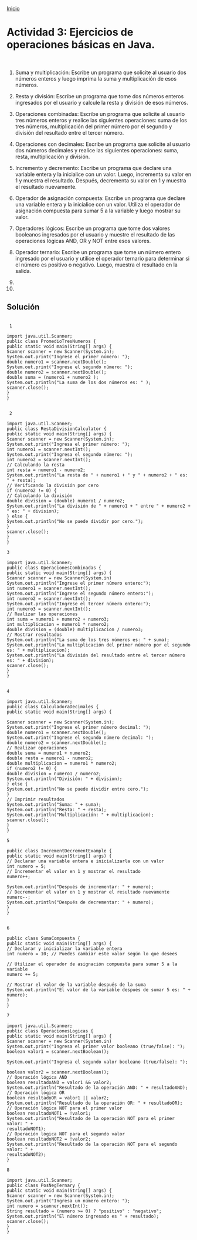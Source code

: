 <!-- No borrar o modificar -->
[Inicio](./index.md)


# Actividad 3: Ejercicios de operaciones básicas en Java.

<br>

1. Suma y multiplicación: Escribe un programa que solicite al usuario dos números enteros y luego imprima la suma y multiplicación de esos números.

2. Resta y división: Escribe un programa que tome dos números enteros ingresados por el usuario y calcule la resta y división de esos números.

3. Operaciones combinadas: Escribe un programa que solicite al usuario tres números enteros y realice las siguientes operaciones: suma de los tres números, multiplicación del primer número por el segundo y división del resultado entre el tercer número.

4. Operaciones con decimales: Escribe un programa que solicite al usuario dos números decimales y realice las siguientes operaciones: suma, resta, multiplicación y división.

5. Incremento y decremento: Escribe un programa que declare una variable entera y la inicialice con un valor. Luego, incrementa su valor en 1 y muestra el resultado. Después, decrementa su valor en 1 y muestra el resultado nuevamente.

6. Operador de asignación compuesta: Escribe un programa que declare una variable entera y la inicialice con un valor. Utiliza el operador de asignación compuesta para sumar 5 a la variable y luego mostrar su valor.

7. Operadores lógicos: Escribe un programa que tome dos valores booleanos ingresados por el usuario y muestre el resultado de las operaciones lógicas AND, OR y NOT entre esos valores.

8. Operador ternario: Escribe un programa que tome un número entero ingresado por el usuario y utilice el operador ternario para determinar si el número es positivo o negativo. Luego, muestra el resultado en la salida.

9.

10.

## Solución

```

 1

import java.util.Scanner;
public class PromedioTresNumeros {
public static void main(String[] args) {
Scanner scanner = new Scanner(System.in);
System.out.print("Ingrese el primer número: ");
double numero1 = scanner.nextDouble();
System.out.print("Ingrese el segundo número: ");
double numero2 = scanner.nextDouble();
double suma = (numero1 + numero2 );
System.out.println("La suma de los dos números es: " );
scanner.close();
}
}

```

```

 2

import java.util.Scanner;
public class RestaDivisionCalculator {
public static void main(String[] args) {
Scanner scanner = new Scanner(System.in);
System.out.print("Ingresa el primer número: ");
int numero1 = scanner.nextInt();
System.out.print("Ingresa el segundo número: ");
int numero2 = scanner.nextInt();
// Calculando la resta
int resta = numero1 - numero2;
System.out.println("La resta de " + numero1 + " y " + numero2 + " es: " + resta);
// Verificando la división por cero
if (numero2 != 0) {
// Calculando la división
double division = (double) numero1 / numero2;
System.out.println("La división de " + numero1 + " entre " + numero2 + " es: " + division);
} else {
System.out.println("No se puede dividir por cero.");
}
scanner.close();
}
}

```

```
3

import java.util.Scanner;
public class OperacionesCombinadas {
public static void main(String[] args) {
Scanner scanner = new Scanner(System.in)
System.out.println("Ingrese el primer número entero:");
int numero1 = scanner.nextInt();
System.out.println("Ingrese el segundo número entero:");
int numero2 = scanner.nextInt();
System.out.println("Ingrese el tercer número entero:");
int numero3 = scanner.nextInt();
// Realizar las operaciones
int suma = numero1 + numero2 + numero3;
int multiplicacion = numero1 * numero2;
double division = (double) multiplicacion / numero3;
// Mostrar resultados
System.out.println("La suma de los tres números es: " + suma);
System.out.println("La multiplicación del primer número por el segundo es: " + multiplicacion);
System.out.println("La división del resultado entre el tercer número es: " + division);
scanner.close();
}
}


```

```
4

import java.util.Scanner;
public class CalculadoraDecimales {
public static void main(String[] args) {

Scanner scanner = new Scanner(System.in);
System.out.print("Ingrese el primer número decimal: ");
double numero1 = scanner.nextDouble();
System.out.print("Ingrese el segundo número decimal: ");
double numero2 = scanner.nextDouble();
// Realizar operaciones
double suma = numero1 + numero2;
double resta = numero1 - numero2;
double multiplicacion = numero1 * numero2;
if (numero2 != 0) {
double division = numero1 / numero2;
System.out.println("División: " + division);
} else {
System.out.println("No se puede dividir entre cero.");
}
// Imprimir resultados
System.out.println("Suma: " + suma);
System.out.println("Resta: " + resta);
System.out.println("Multiplicación: " + multiplicacion);
scanner.close();
}
}

```

```
5

public class IncrementDecrementExample {
public static void main(String[] args) {
// Declarar una variable entera e inicializarla con un valor
int numero = 5;
// Incrementar el valor en 1 y mostrar el resultado
numero++;

System.out.println("Después de incrementar: " + numero);
// Decrementar el valor en 1 y mostrar el resultado nuevamente
numero--;
System.out.println("Después de decrementar: " + numero);
}
}

```

```

6

public class SumaCompuesta {
public static void main(String[] args) {
// Declarar y inicializar la variable entera
int numero = 10; // Puedes cambiar este valor según lo que desees

// Utilizar el operador de asignación compuesta para sumar 5 a la variable
numero += 5;

// Mostrar el valor de la variable después de la suma
System.out.println("El valor de la variable después de sumar 5 es: " + numero);
}
}

```

```
7

import java.util.Scanner;
public class OperacionesLogicas {
public static void main(String[] args) {
Scanner scanner = new Scanner(System.in)
System.out.print("Ingresa el primer valor booleano (true/false): ");
boolean valor1 = scanner.nextBoolean();

System.out.print("Ingresa el segundo valor booleano (true/false): ");

boolean valor2 = scanner.nextBoolean();
// Operación lógica AND
boolean resultadoAND = valor1 && valor2;
System.out.println("Resultado de la operación AND: " + resultadoAND);
// Operación lógica OR
boolean resultadoOR = valor1 || valor2;
System.out.println("Resultado de la operación OR: " + resultadoOR);
// Operación lógica NOT para el primer valor
boolean resultadoNOT1 = !valor1;
System.out.println("Resultado de la operación NOT para el primer valor: " +
resultadoNOT1);
// Operación lógica NOT para el segundo valor
boolean resultadoNOT2 = !valor2;
System.out.println("Resultado de la operación NOT para el segundo valor: " +
resultadoNOT2);
}

```

```
8

import java.util.Scanner;
public class PosNegTernary {
public static void main(String[] args) {
Scanner scanner = new Scanner(System.in);
System.out.print("Ingresa un número entero: ");
int numero = scanner.nextInt();
String resultado = (numero >= 0) ? "positivo" : "negativo";
System.out.println("El número ingresado es " + resultado);
scanner.close();
}
}

```
